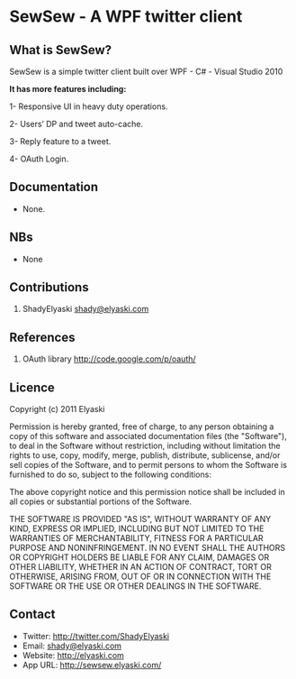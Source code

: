 # SewSew - A WPF twitter client

## What is SewSew?

SewSew is a simple twitter client built over WPF - C# - Visual Studio 2010

**It has more features including:**

1- Responsive UI in heavy duty operations.

2- Users’ DP and tweet auto-cache.

3- Reply feature to a tweet.

4- OAuth Login.

## Documentation

* None.

## NBs

* None

## Contributions 

1. ShadyElyaski <shady@elyaski.com>

## References 

1. OAuth library <http://code.google.com/p/oauth/>

## Licence 

Copyright (c) 2011 Elyaski

Permission is hereby granted, free of charge, to any person obtaining a copy of this software and associated documentation files (the "Software"), to deal in the Software without restriction, including without limitation the rights to use, copy, modify, merge, publish, distribute, sublicense, and/or sell copies of the Software, and to permit persons to whom the Software is furnished to do so, subject to the following conditions:

The above copyright notice and this permission notice shall be included in all copies or substantial portions of the Software.

THE SOFTWARE IS PROVIDED "AS IS", WITHOUT WARRANTY OF ANY KIND, EXPRESS OR IMPLIED, INCLUDING BUT NOT LIMITED TO THE WARRANTIES OF MERCHANTABILITY, FITNESS FOR A PARTICULAR PURPOSE AND NONINFRINGEMENT. IN NO EVENT SHALL THE AUTHORS OR COPYRIGHT HOLDERS BE LIABLE FOR ANY CLAIM, DAMAGES OR OTHER LIABILITY, WHETHER IN AN ACTION OF CONTRACT, TORT OR OTHERWISE, ARISING FROM, OUT OF OR IN CONNECTION WITH THE SOFTWARE OR THE USE OR OTHER DEALINGS IN THE SOFTWARE.

## Contact

* Twitter: http://twitter.com/ShadyElyaski
* Email: shady@elyaski.com
* Website: http://elyaski.com
* App URL: http://sewsew.elyaski.com/
